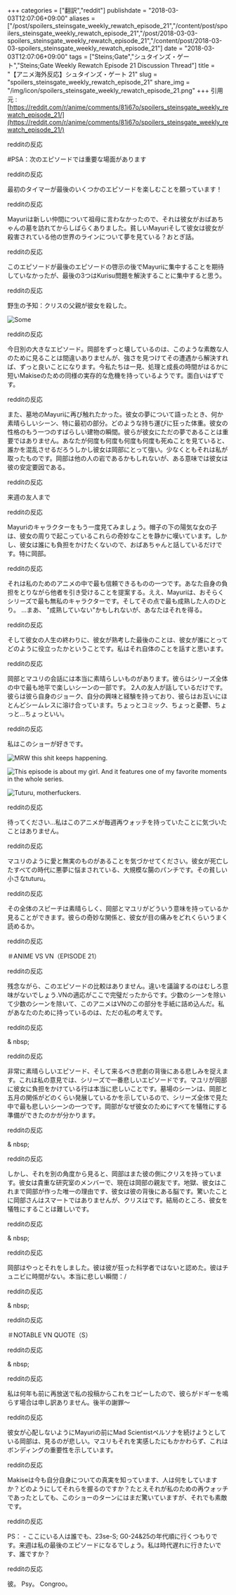 +++
categories = ["翻訳","reddit"]
publishdate = "2018-03-03T12:07:06+09:00"
aliases = ["/post/spoilers_steinsgate_weekly_rewatch_episode_21","/content/post/spoilers_steinsgate_weekly_rewatch_episode_21","/post/2018-03-03-spoilers_steinsgate_weekly_rewatch_episode_21","/content/post/2018-03-03-spoilers_steinsgate_weekly_rewatch_episode_21"]
date = "2018-03-03T12:07:06+09:00"
tags = ["Steins;Gate","シュタインズ・ゲート","Steins;Gate Weekly Rewatch Episode 21 Discussion Thread"]
title = "【アニメ海外反応】シュタインズ・ゲート 21"
slug = "spoilers_steinsgate_weekly_rewatch_episode_21"
share_img = "/img/icon/spoilers_steinsgate_weekly_rewatch_episode_21.png"
+++
引用元 : [https://reddit.com/r/anime/comments/81i67o/spoilers_steinsgate_weekly_rewatch_episode_21/](https://reddit.com/r/anime/comments/81i67o/spoilers_steinsgate_weekly_rewatch_episode_21/)

<p><span class="reddit-comment">redditの反応</span></p>#PSA：次のエピソードでは重要な場面があります

<p><span class="reddit-comment">redditの反応</span></p>最初のタイマーが最後のいくつかのエピソードを楽しむことを願っています！

<p><span class="reddit-comment">redditの反応</span></p>Mayuriは新しい仲間について祖母に言わなかったので、それは彼女がおばあちゃんの墓を訪れてからしばらくありました。貧しいMayuriそして彼女は彼女が殺害されている他の世界のラインについて夢を見ている？おとぎ話。

<p><span class="reddit-comment">redditの反応</span></p>このエピソードが最後のエピソードの啓示の後でMayuriに集中することを期待していなかったが、最後の3つはKurisu問題を解決することに集中すると思う。

<p><span class="reddit-comment">redditの反応</span></p>野生の予知：クリスの父親が彼女を殺した。

![Some](https://i.imgur.com/3qk0gSZ.png0)

<p><span class="reddit-comment">redditの反応</span></p>今日別の大きなエピソード。岡部をずっと壊しているのは、このような素敵な人のために見ることは間違いありませんが、強さを見つけてその遭遇から解決すれば、ずっと良いことになります。今私たちは一見、処理と成長の時間がはるかに短いMakiseのための同様の実存的な危機を持っているようです。面白いはずです。

<p><span class="reddit-comment">redditの反応</span></p>また、墓地のMayuriに再び触れたかった。彼女の夢について語ったとき、何か素晴らしいシーン、特に最初の部分。どのような持ち運びに狂った体重。彼女の性格のもう一つのすばらしい建物の瞬間。彼らが彼女にただの夢であることは重要ではありません。あなたが何度も何度も何度も何度も死ぬことを見ていると、誰かを混乱させるだろうしかし彼女は岡部にとって強い。少なくともそれは私が取ったものです。岡部は他の人の岩であるかもしれないが、ある意味では彼女は彼の安定要因である。

<p><span class="reddit-comment">redditの反応</span></p>来週の友人まで

<p><span class="reddit-comment">redditの反応</span></p>Mayuriのキャラクターをもう一度見てみましょう。帽子の下の陽気な女の子は、彼女の周りで起こっているこれらの奇妙なことを静かに嘆いています。しかし、彼女は誰にも負担をかけたくないので、おばあちゃんと話しているだけです。特に岡部。

<p><span class="reddit-comment">redditの反応</span></p>それは私のためのアニメの中で最も信頼できるものの一つです。あなた自身の負担をとりながら他者を引き受けることを提案する。ええ、Mayuriは、おそらくシリーズで最も無私のキャラクターです。そしてその点で最も成熟した人のひとり。 ...まあ、 "成熟していない"かもしれないが、あなたはそれを得る。

<p><span class="reddit-comment">redditの反応</span></p>そして彼女の人生の終わりに、彼女が熟考した最後のことは、彼女が誰にとってどのように役立ったかということです。私はそれ自体のことを話すと思います。

<p><span class="reddit-comment">redditの反応</span></p>岡部とマユリの会話には本当に素晴らしいものがあります。彼らはシリーズ全体の中で最も地平で楽しいシーンの一部です。 2人の友人が話しているだけです。彼らは彼ら自身のジョーク、自分の興味と経験を持っており、彼らはお互いにほとんどシームレスに溶け合っています。ちょっとコミック、ちょっと憂鬱、ちょっと...ちょっといい。

<p><span class="reddit-comment">redditの反応</span></p>私はこのショーが好きです。

![MRW this shit keeps happening.](https://i.imgur.com/3SPENT4.png)

![This episode is about my girl. And it features one of my favorite moments in the whole series.](https://i.imgur.com/JVAnpk3.png)

![Tuturu, motherfuckers.](https://i.imgur.com/lUihoNK.png)

<p><span class="reddit-comment">redditの反応</span></p>待ってください...私はこのアニメが毎週再ウォッチを持っていたことに気づいたことはありません。

<p><span class="reddit-comment">redditの反応</span></p>マユリのように愛と無実のものがあることを気づかせてください。彼女が死亡したすべての時代に悪夢に悩まされている、大規模な腸のパンチです。その貧しい小さなtuturu。

<p><span class="reddit-comment">redditの反応</span></p>その全体のスピーチは素晴らしく、岡部とマユリがどういう意味を持っているか見ることができます。彼らの奇妙な関係と、彼女が目の痛みをどれくらいうまく読めるか。

<p><span class="reddit-comment">redditの反応</span></p>＃ANIME VS VN（EPISODE 21）

<p><span class="reddit-comment">redditの反応</span></p>残念ながら、このエピソードの比較はありません。違いを議論するのはむしろ意味がないでしょう.VNの適応がここで完璧だったからです。少数のシーンを除いて少数のシーンを除いて、このアニメはVNのこの部分を手紙に詰め込んだ。私があなたのために持っているのは、ただの私の考えです。

<p><span class="reddit-comment">redditの反応</span></p>&amp; nbsp;

<p><span class="reddit-comment">redditの反応</span></p>非常に素晴らしいエピソード、そして来るべき悲劇の背後にある悲しみを捉えます。これは私の意見では、シリーズで一番悲しいエピソードです。マユリが岡部に彼女に負担をかけている行は本当に悲しいことです。墓場のシーンは、岡部と五月の関係がどのくらい発展しているかを示しているので、シリーズ全体で見た中で最も悲しいシーンの一つです。岡部がなぜ彼女のためにすべてを犠牲にする準備ができたのかが分かります。

<p><span class="reddit-comment">redditの反応</span></p>&amp; nbsp;

<p><span class="reddit-comment">redditの反応</span></p>しかし、それを別の角度から見ると、岡部はまた彼の側にクリスを持っています。彼女は貴重な研究室のメンバーで、現在は岡部の親友です。地獄、彼女はこれまで岡部が作った唯一の理由です、彼女は彼の背後にある脳です。驚いたことに岡部さんはスマートではありませんが、クリスはです。結局のところ、彼女を犠牲にすることは難しいです。

<p><span class="reddit-comment">redditの反応</span></p>&amp; nbsp;

<p><span class="reddit-comment">redditの反応</span></p>岡部はやっとそれをしました。彼は彼が狂った科学者ではないと認めた。彼はチュニビに時間がない。本当に悲しい瞬間：/

<p><span class="reddit-comment">redditの反応</span></p>&amp; nbsp;

<p><span class="reddit-comment">redditの反応</span></p>＃NOTABLE VN QUOTE（S）

<p><span class="reddit-comment">redditの反応</span></p>&amp; nbsp;

<p><span class="reddit-comment">redditの反応</span></p>私は何年も前に再放送で私の投稿からこれをコピーしたので、彼らがドギーを鳴らす場合は申し訳ありません。後半の謝罪〜

<p><span class="reddit-comment">redditの反応</span></p>彼女が心配しないようにMayuriの前にMad Scientistペルソナを続けようとしている岡部は、見るのが悲しい。マユリもそれを実感したにもかかわらず、これはボンディングの重要性を示しています。

<p><span class="reddit-comment">redditの反応</span></p>Makiseは今も自分自身についての真実を知っています、人は何をしていますか？どのようにしてそれらを握るのですか？たとえそれが私のための再ウォッチであったとしても、このショーのターンにはまだ驚いていますが、それでも素敵です。

<p><span class="reddit-comment">redditの反応</span></p>PS： - ここにいる人は誰でも、23se-S; G0-24&25の年代順に行くつもりです。来週は私の最後のエピソードになるでしょう。私は時代遅れに行きたいです、誰ですか？

<p><span class="reddit-comment">redditの反応</span></p>彼。 Psy。 Congroo。
